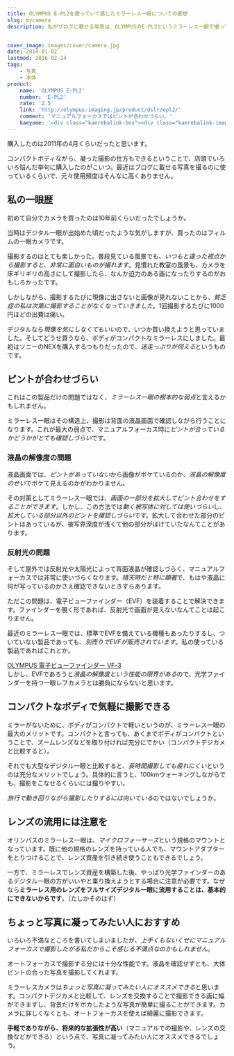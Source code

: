 ```yaml
---
title: OLYMPUS E-PL2を使っていて感じたミラーレス一眼についての感想
slug: mycamera
description: 私がブログに載せる写真は、OLYMPUSのE-PL2というミラーレス一眼で撮っています。購入したのは随分前で後継機がたくさん出ており、このカメラ自体について書いてもしょうがないので、ミラーレスを使っていて感じたことを書いてみました。


cover_image: images/cover/camera.jpg
date: 2014-01-02
lastmod: 2016-02-24
tags: 
    - 写真
    - 本体
product:
    name: 'OLYMPUS E-PL2'
    number: 'E-PL2'
    rate: '2.5'
    link: 'http://olympus-imaging.jp/product/dslr/epl2/'
    comment: 'マニュアルフォーカスではピントが合わせづらい。'
    kaeyome: '<div class="kaerebalink-box"><div class="kaerebalink-image"><a href="http://www.amazon.co.jp/exec/obidos/ASIN/B004IK9OYG/illusionspace-22/ref=nosim/" rel="nofollow" target="_blank"><img src="http://ecx.images-amazon.com/images/I/51antQ6KbeL._SL160_.jpg" style="border: none;" /></a></div><div class="kaerebalink-info"><div class="kaerebalink-name"><a href="http://www.amazon.co.jp/exec/obidos/ASIN/B004IK9OYG/illusionspace-22/ref=nosim/" rel="nofollow" target="_blank">OLYMPUS ミラーレス一眼 E-PL2 レンズキット ゴールド E-PL2 LKIT GLD</a><div class="kaerebalink-powered-date">posted with <a href="http://kaereba.com" rel="nofollow" target="_blank">カエレバ</a></div></div><div class="kaerebalink-detail"> オリンパス 2011-01-28    </div><div class="kaerebalink-link1"><div class="shoplinkamazon"><a href="http://www.amazon.co.jp/gp/search?keywords=E-PL2%20LKIT&__mk_ja_JP=%83J%83%5E%83J%83i&tag=illusionspace-22" rel="nofollow" target="_blank" title="アマゾン" >Amazonで購入</a></div><div class="shoplinkrakuten"><a href="http://hb.afl.rakuten.co.jp/hgc/0e95387f.f2aef20d.0e953880.25e412bd/?pc=http%3A%2F%2Fsearch.rakuten.co.jp%2Fsearch%2Fmall%2FE-PL2%2520LKIT%2F-%2Ff.1-p.1-s.1-sf.0-st.A-v.2%3Fx%3D0%26scid%3Daf_ich_link_urltxt%26m%3Dhttp%3A%2F%2Fm.rakuten.co.jp%2F" rel="nofollow" target="_blank" title="楽天市場" >楽天市場で購入</a></div></div></div><div class="booklink-footer" style="clear: left"></div></div>'
---
```


購入したのは2011年の4月くらいだったと思います。

コンパクトボディながら、凝った撮影の仕方もできるということで、店頭でいろいろ悩んだ挙句に購入したのがこいつ。最近はブログに載せる写真を撮るのに使っているくらいで、元々使用頻度はそんなに高くありません。


## 私の一眼歴


初めて自分でカメラを買ったのは10年前くらいだったでしょうか。

当時はデジタル一眼が出始めた頃だったような気がしますが、買ったのはフィルムの一眼カメラです。

撮影するのはとても楽しかった。普段見ている風景でも、<em>いつもと違った視点から撮影すると、非常に面白いものが撮れます</em>。見慣れた教室の風景も、カメラを床ギリギリの高さにして撮影したら、なんか迫力のある画になったりするのがおもしろかったです。

しかしながら、撮影するたびに現像に出さないと画像が見れないことから、<em>貧乏症の私は次第に撮影することがなくなっていきました</em>。1回撮影するたびに1000円ほどの出費は痛い。

デジタルなら<em>現像を気にしなくてもいい</em>ので、いつか買い換えようと思っていました。そしてどうせ買うなら、ボディがコンパクトなミラーレスにしました。最初はソニーのNEXを購入するつもりだったので、<em>迷走っぷりが伺える</em>というものです。


## ピントが合わせづらい


これはこの製品だけの問題ではなく、<em>ミラーレス一眼の根本的な弱点</em>と言えるかもしれません。

ミラーレス一眼はその構造上、撮影は背面の液晶画面で確認しながら行うことになります。これが最大の弱点で、マニュアルフォーカス時に<em>ピントが合っているかどうかがとても確認しづらい</em>です。


### 液晶の解像度の問題


液晶画面では、<em>ピントがあっていない</em>から画像がボケているのか、<em>液晶の解像度のせい</em>でボケて見えるのかがわかりません。

その対策としてミラーレス一眼では、<em>画面の一部分を拡大してピント合わせをすることができます</em>。しかし、この方法では<em>動く被写体に対しては使いづらい</em>し、<em>拡大している部分以外のピントを確認しづらい</em>です。拡大して合わせた部分のピントはあっているが、被写界深度が浅くて他の部分がぼけていたなんてことがあります。


### 反射光の問題


そして屋外では反射光や太陽光によって背面液晶が確認しづらく、マニュアルフォーカスでは非常に使いづらくなります。<em>晴天時だと特に顕著</em>で、もはや液晶に何が写っているのかさえ確認できないときすらあります。

ただこの問題は、電子ビューファインダー（EVF）を装着することで解決できます。ファインダーを覗く形であれば、反射光で画面が見えないなんてことは起こりません。

最近のミラーレス一眼では、標準でEVFを備えている機種もあったりするし、ついていない製品であっても、<em>別売りでEVFが販売されています</em>。私の使っている製品であればこれとか。

<div data-role="amazonjs" data-asin="B005F2SVFY" data-locale="JP" data-tmpl="" data-img-size="" class="asin_B005F2SVFY_JP_ amazonjs_item"><div class="amazonjs_indicator"><span class="amazonjs_indicator_img"></span><a class="amazonjs_indicator_title" href="#">OLYMPUS 電子ビューファインダー VF-3</a><span class="amazonjs_indicator_footer"></span></div></div>
しかし、EVFであろうと<em>液晶の解像度という性能の限界がある</em>ので、光学ファインダーを持つ一眼レフカメラとは勝負にならないと思います。


## コンパクトなボディで気軽に撮影できる


ミラーがないために、ボディがコンパクトで軽いというのが、ミラーレス一眼の最大のメリットです。コンパクトと言っても、あくまでボディがコンパクトということで、ズームレンズなどを取り付ければ充分にでかい（コンパクトデジカメと比較すると）。

それでも大型なデジタル一眼と比較すると、<em>長時間撮影しても疲れにくい</em>というのは充分なメリットでしょう。具体的に言うと、100kmウォーキングしながらでも、撮影をこなせるくらいには撮りやすい。

<em>旅行で動き回りながら撮影したりするには向いている</em>のではないでしょうか。


## レンズの流用には注意を


オリンパスのミラーレス一眼は、<em>マイクロフォーサーズ</em>という規格のマウントとなっています。既に他の規格のレンズを持っている人でも、マウントアダプターをとりつけることで、レンズ資産を引き続き使うこともできるでしょう。

一方で、ミラーレスでレンズ資産を構築した後、やっぱり光学ファインダーのあるデジタル一眼の方がいいやと乗り換えようとする場合に注意が必要です。なぜなら<strong>ミラーレス用のレンズをフルサイズデジタル一眼に流用することは、基本的にできないからです</strong>。（たしかそのはず）


## ちょっと写真に凝ってみたい人におすすめ


いろいろ不満なところを書いてしまいましたが、<em>上手くもないくせにマニュアルフォーカスで撮影したがる私だからこそ感じる不満点なのかもしれません</em>。

オートフォーカスで撮影する分には十分な性能です。液晶を確認せずとも、大体ピントの合った写真を撮影してくれます。

ミラーレスカメラは<em>ちょっと写真に凝ってみたい人にオススメできる</em>と思います。コンパクトデジカメと比較して、レンズを交換することで撮影できる画に幅ができますし、背景だけをボカしたような写真が簡単に撮ることができます。カメラに詳しくなくとも、オートフォーカスを使えば綺麗に撮影できます。

<strong>手軽でありながら、将来的な拡張性が高い</strong>（マニュアルでの撮影や、レンズの交換などができる）という点で、写真に凝ってみたい人にオススメできるでしょう。


  